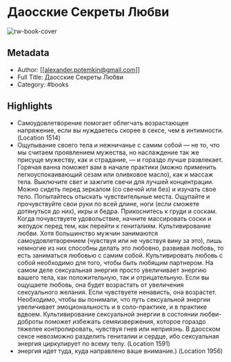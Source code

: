 # Даосские Секреты Любви

![rw-book-cover](https://readwise-assets.s3.amazonaws.com/static/images/default-book-icon-0.c6917d331b03.png)

## Metadata
- Author: [[alexander.potemkin@gmail.com]]
- Full Title: Даосские Секреты Любви
- Category: #books

## Highlights
- Самоудовлетворение помогает облегчать возрастающее напряжение, если вы нуждаетесь скорее в сексе, чем в интимности. (Location 1514)
- Ощупывание своего тела и нежничанье с самим собой — не то, что мы считаем проявлением мужества, но наслаждение так же присуще мужеству, как и страдание, — и гораздо лучше развлекает. Горячая ванна поможет вам в начале практики (можно применить легкоуспокаивающий сезам или оливковое масло), как и массаж тела. Выключите свет и зажгите свечи для лучшей концентрации. Можно сидеть перед зеркалом (со свечой или без) и изучать свое тело. Попытайтесь отыскать чувствительные места. Ощупайте и прочувствуйте свои руки по всей длине, ноги (если сможете дотянуться до них), икры и бедра. Прикоснитесь к груди и соскам. Когда почувствуете удовольствие, начните массировать соски и желудок перед тем, как перейти к гениталиям. Культивирование любви. Хотя большинство мужчин занимаются самоудовлетворением (чувствуя или не чувствуя вину за это), лишь немногие из них способны делать это любовно, развивая любовь, то есть заниматься любовью с самим собой. Культивировать любовь с собой необходимо для того, чтобы быть любящим партнером. На самом деле сексуальная энергия просто увеличивает энергию вашего тела, как положительную, так и отрицательную. Если вы ощущаете любовь, она будет возрастать от увеличения сексуального желания. Если чувствуете ненависть, она возрастет. Необходимо, чтобы вы понимали, что путь сексуальной энергии увеличивает эмоциональность и в соло-практике, и в практике вдвоем. Культивирование сексуальной энергии в состоянии любви-доброты поможет избежать семяизвержения, которое гораздо тяжелее контролировать, чувствуя гнев или неприязнь. В даосском сексе невозможно разделить гениталии и сердце, ибо сексуальная энергия циркулирует по всему телу. (Location 1591)
- энергия идет туда, куда направлено ваше внимание.) (Location 1956)
